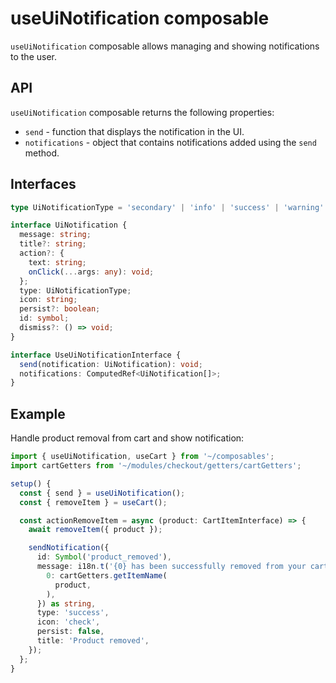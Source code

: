 # useUiNotification composable

`useUiNotification` composable allows managing and showing notifications to the user.

## API
`useUiNotification` composable returns the following properties:

- `send` - function that displays the notification in the UI.
- `notifications` - object that contains notifications added using the `send` method.


## Interfaces

```ts
type UiNotificationType = 'secondary' | 'info' | 'success' | 'warning' | 'danger';

interface UiNotification {
  message: string;
  title?: string;
  action?: {
    text: string;
    onClick(...args: any): void;
  };
  type: UiNotificationType;
  icon: string;
  persist?: boolean;
  id: symbol;
  dismiss?: () => void;
}

interface UseUiNotificationInterface {
  send(notification: UiNotification): void;
  notifications: ComputedRef<UiNotification[]>;
}
```

## Example

Handle product removal from cart and show notification:

```ts
import { useUiNotification, useCart } from '~/composables';
import cartGetters from '~/modules/checkout/getters/cartGetters';

setup() {
  const { send } = useUiNotification();
  const { removeItem } = useCart();

  const actionRemoveItem = async (product: CartItemInterface) => {
    await removeItem({ product });

    sendNotification({
      id: Symbol('product_removed'),
      message: i18n.t('{0} has been successfully removed from your cart', {
        0: cartGetters.getItemName(
          product,
        ),
      }) as string,
      type: 'success',
      icon: 'check',
      persist: false,
      title: 'Product removed',
    });
  };
}
```